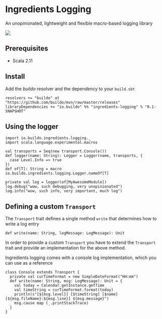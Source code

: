 # Ingredients Logging
An unopinionated, lightweight and flexible macro-based logging library

![](http://i.imgur.com/P5oynmA.jpg)

## Prerequisites

- Scala 2.11

## Install
Add the _buildo_ resolver and the dependency to your `build.sbt`

    resolvers += "buildo" at "https://github.com/buildo/mvn/raw/master/releases"
    libraryDependencies += "io.buildo" %% "ingredients-logging" % "0.1-SNAPSHOT"

## Using the logger

    import io.buildo.ingredients.logging._
    import scala.language.experimental.macros

    val transports = Seq(new transport.Console())
    def logger(name: String): Logger = Logger(name, transports, {
      case Level.Info => true
    })
    def of[T]: String = macro io.buildo.ingredients.logging.Logger.nameOf[T]

    private val log = logger(of[MyAwesomeModule])
    log.debug("wow, such debugging, very unopinionated")
    log.info("wow, such info, very important, much log")

## Defining a custom `Transport`
The `Transport` trait defines a single method `write` that determines how to
write a log entry

    def write(name: String, logMessage: LogMessage): Unit

In order to provide a custom `Transport` you have to extend the `Transport` trait
and provide an implementation for the above method.

Ingredients logging comes with a console log implementation, which you can use as a reference

    class Console extends Transport {
      private val curTimeFormat = new SimpleDateFormat("HH:mm")
      def write(name: String, msg: LogMessage): Unit = {
        val today = Calendar.getInstance.getTime
        val timeString = curTimeFormat.format(today)
        println(s"[${msg.level}] [$timeString] [$name] [${msg.fileName}:${msg.line}] ${msg.message}")
        msg.cause map (_.printStackTrace)
      }
    }
